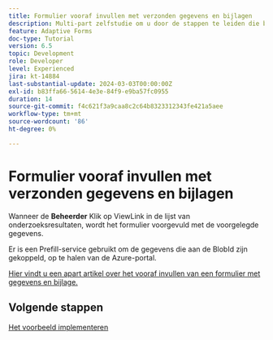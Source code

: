 ```yaml
---
title: Formulier vooraf invullen met verzonden gegevens en bijlagen
description: Multi-part zelfstudie om u door de stappen te leiden die betrokken zijn bij het opvragen van formulierverzendingen die zijn opgeslagen in Azure Portal
feature: Adaptive Forms
doc-type: Tutorial
version: 6.5
topic: Development
role: Developer
level: Experienced
jira: kt-14884
last-substantial-update: 2024-03-03T00:00:00Z
exl-id: b83ffa66-5614-4e3e-84f9-e9ba57fc0955
duration: 14
source-git-commit: f4c621f3a9caa8c2c64b8323312343fe421a5aee
workflow-type: tm+mt
source-wordcount: '86'
ht-degree: 0%

---
```


# Formulier vooraf invullen met verzonden gegevens en bijlagen

Wanneer de **Beheerder** Klik op ViewLink in de lijst van onderzoeksresultaten, wordt het formulier voorgevuld met de voorgelegde gegevens.

Er is een Prefill-service gebruikt om de gegevens die aan de BlobId zijn gekoppeld, op te halen van de Azure-portal.

[Hier vindt u een apart artikel over het vooraf invullen van een formulier met gegevens en bijlage.](https://experienceleague.adobe.com/docs/experience-manager-learn/forms/prefill-form-with-data-attachments/introduction.html)

## Volgende stappen

[Het voorbeeld implementeren](./part5.md)
